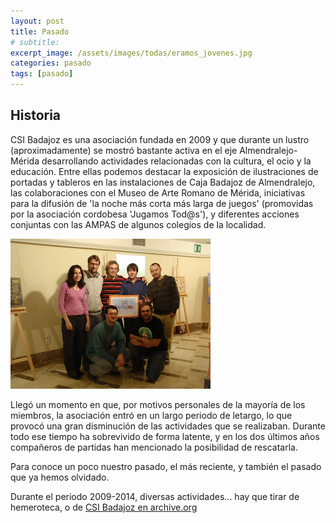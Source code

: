```yaml
---
layout: post
title: Pasado
# subtitle: 
excerpt_image: /assets/images/todas/eramos_jovenes.jpg
categories: pasado
tags: [pasado]
---
```


Historia
-----

CSI Badajoz es una asociación fundada en 2009 y que durante un lustro (aproximadamente) se mostró bastante activa en el eje Almendralejo-Mérida desarrollando actividades relacionadas con la cultura, el ocio y la educación. Entre ellas podemos destacar la exposición de ilustraciones de portadas y tableros en las instalaciones de Caja Badajoz de Almendralejo, las colaboraciones con el Museo de Arte Romano de Mérida, iniciativas para la difusión de 'la noche más corta más larga de juegos' (promovidas por la asociación cordobesa 'Jugamos Tod@s'), y diferentes acciones conjuntas con las AMPAS de algunos colegios de la localidad.

![banner](/assets/images/todas/eramos_jovenes.jpg)

Llegó un momento en que, por motivos personales de la mayoría de los miembros, la asociación entró en un largo periodo de letargo, lo que provocó una gran disminución de las actividades que se realizaban. Durante todo ese tiempo ha sobrevivido de forma latente, y en los dos últimos años compañeros de partidas han mencionado la posibilidad de rescatarla.

Para conoce un poco nuestro pasado, el más reciente, y también el pasado que ya hemos olvidado.

Durante el periodo 2009-2014, diversas actividades... hay que tirar de hemeroteca, o de [CSI Badajoz en archive.org](https://web.archive.org/web/20090215200705/http://www.csibadajoz.org/csi.php)

